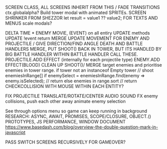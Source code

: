 SCREEN CLASS, ALL SCREENS INHERIT FROM THIS / FADE TRANSITIONS ctx.globalalpha?
Build tower modal with animated SPRITEs.
SCREEN SHRINKER FROM SHEZZOR
let result = value1 ?? value2; FOR TEXTS AND MENUS
scale modals?

DELTA TIME * ENEMY MOVIE, (EVENT) on all entiry UPDATE methods UPDATE !event return
MERGE UPDATE MOVEMENT FOR ENEMY AND PROJECTILE / GIVE DIRECTION/FIND ANGLE
DEATH AND BATTLE HANDLERS MERGE, PUT SHOOT() BACK IN TOWER, BUT ITS HANDLED BY BIG BATTLE HANDLER
WITHIN BATTLE HANDLER CALL THESE.
PROJECTILE.ADD EFFECT (internally for each projectile type)  ENEMY.ADD EFFECT(BLOOD)
CLEAN UP SHOOT()/ MERGE target enemies and prioritise enemies in tower range.
if tower not an instanceof Empty tower // shoot
enemiesInRange[]
if enemySelect = enemiesInRange.find(enemy => enemy.isSelected); // return
else enemies in range.sort // return
CHECKCOLLISION WITH MOUSE WITHIN EACH ENTITY?

FIX PROJECTILE TRANSLATE/ROTATE/CENTER
AUDIO SOUND FX
enemy collisions, push each other away
animate enemy selection

See through options menu so game can keep running in background 
RESEARCH: ASYNC, AWAIT, PROMISES,  SCOPE/CLOSURE,  OBJECT.() PROTOTYPES, JS PERFORMANCE, WINDOW DOCUMENT
https://www.basedash.com/blog/overview-the-double-question-mark-in-javascript

PASS SWITCH SCREENS RECURSIVELY FOR GAMEOVER?

